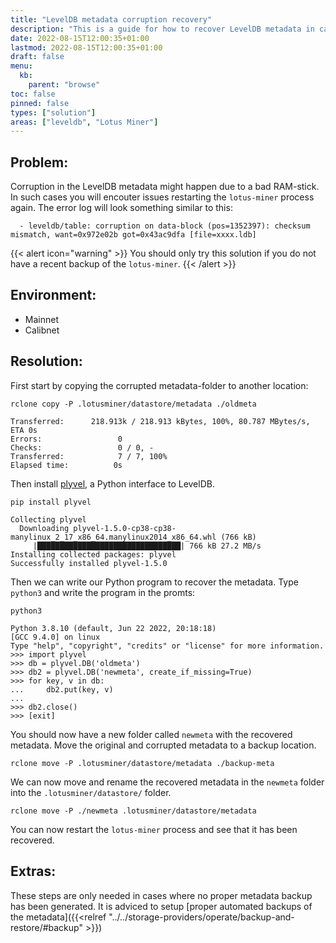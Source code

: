 ```yaml
---
title: "LevelDB metadata corruption recovery"
description: "This is a guide for how to recover LevelDB metadata in case of corruption"
date: 2022-08-15T12:00:35+01:00
lastmod: 2022-08-15T12:00:35+01:00
draft: false
menu:
  kb:
    parent: "browse"
toc: false
pinned: false
types: ["solution"]
areas: ["leveldb", "Lotus Miner"]
---
```


## Problem:

Corruption in the LevelDB metadata might happen due to a bad RAM-stick. In such cases you will encouter issues restarting the `lotus-miner` process again. The error log will look something similar to this: 

```shell
  - leveldb/table: corruption on data-block (pos=1352397): checksum mismatch, want=0x972e02b got=0x43ac9dfa [file=xxxx.ldb]
```

{{< alert icon="warning" >}}
You should only try this solution if you do not have a recent backup of the `lotus-miner`.
{{< /alert >}}

## Environment:

- Mainnet
- Calibnet

## Resolution:

First start by copying the corrupted metadata-folder to another location:

```shell with-output
rclone copy -P .lotusminer/datastore/metadata ./oldmeta
```
```
Transferred:      218.913k / 218.913 kBytes, 100%, 80.787 MBytes/s, ETA 0s
Errors:                 0
Checks:                 0 / 0, -
Transferred:            7 / 7, 100%
Elapsed time:          0s
```

Then install [plyvel](https://plyvel.readthedocs.io/en/latest/), a Python interface to LevelDB.

```shell with-output
pip install plyvel
```
```
Collecting plyvel
  Downloading plyvel-1.5.0-cp38-cp38-manylinux_2_17_x86_64.manylinux2014_x86_64.whl (766 kB)
     |████████████████████████████████| 766 kB 27.2 MB/s 
Installing collected packages: plyvel
Successfully installed plyvel-1.5.0
```

Then we can write our Python program to recover the metadata. Type `python3` and write the program in the promts:

```shell with-output
python3
```
```
Python 3.8.10 (default, Jun 22 2022, 20:18:18) 
[GCC 9.4.0] on linux
Type "help", "copyright", "credits" or "license" for more information.
>>> import plyvel
>>> db = plyvel.DB('oldmeta')
>>> db2 = plyvel.DB('newmeta', create_if_missing=True)
>>> for key, v in db:
...     db2.put(key, v)
... 
>>> db2.close()
>>> [exit]
```

You should now have a new folder called `newmeta` with the recovered metadata. Move the original and corrupted metadata to a backup location.

```shell
rclone move -P .lotusminer/datastore/metadata ./backup-meta
```

We can now move and rename the recovered metadata in the `newmeta` folder into the `.lotusminer/datastore/` folder.

```shell
rclone move -P ./newmeta .lotusminer/datastore/metadata
```

You can now restart the `lotus-miner` process and see that it has been recovered.
 
## Extras:

These steps are only needed in cases where no proper metadata backup has been generated. It is adviced to setup [proper automated backups of the metadata]({{<relref "../../storage-providers/operate/backup-and-restore/#backup" >}})